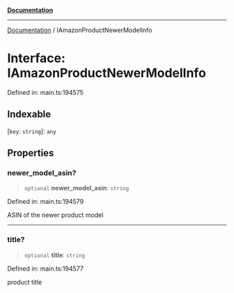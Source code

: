 [**Documentation**](../README.md)

***

[Documentation](../README.md) / IAmazonProductNewerModelInfo

# Interface: IAmazonProductNewerModelInfo

Defined in: main.ts:194575

## Indexable

\[`key`: `string`\]: `any`

## Properties

### newer\_model\_asin?

> `optional` **newer\_model\_asin**: `string`

Defined in: main.ts:194579

ASIN of the newer product model

***

### title?

> `optional` **title**: `string`

Defined in: main.ts:194577

product title
